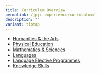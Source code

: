 ```yaml
---
title: Curriculum Overview
permalink: /jpjc-experience/curriculum/
description: ""
variant: tiptap
---
```

<ul>
	<li><a href="/humanities-and-the-arts/">Humanities &amp; the Arts</a></li>
	<li><a href="/physical-education/">Physical Education</a></li>
	<li><a href="/mathematics-and-sciences/">Mathematics &amp; Sciences</a></li>
	<li><a href="/languages/">Languages</a></li>
	<li><a href="/language-elective-programmes/">Language Elective Programmes</a></li>
	<li><a href="/knowledge-skills/">Knowledge Skills</a></li></ul>